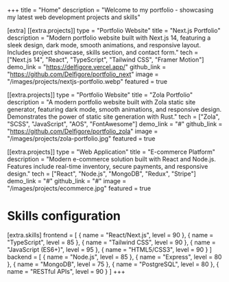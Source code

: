 +++
title = "Home"
description = "Welcome to my portfolio - showcasing my latest web development projects and skills"

[extra]
[[extra.projects]]
type = "Portfolio Website"
title = "Next.js Portfolio"
description = "Modern portfolio website built with Next.js 14, featuring a sleek design, dark mode, smooth animations, and responsive layout. Includes project showcase, skills section, and contact form."
tech = ["Next.js 14", "React", "TypeScript", "Tailwind CSS", "Framer Motion"]
demo_link = "https://delfigore.vercel.app/"
github_link = "https://github.com/Delfigore/portfolio_next"
image = "/images/projects/nextjs-portfolio.webp"
featured = true

[[extra.projects]]
type = "Portfolio Website"
title = "Zola Portfolio"
description = "A modern portfolio website built with Zola static site generator, featuring dark mode, smooth animations, and responsive design. Demonstrates the power of static site generation with Rust."
tech = ["Zola", "SCSS", "JavaScript", "AOS", "FontAwesome"]
demo_link = "#"
github_link = "https://github.com/Delfigore/portfolio_zola"
image = "/images/projects/zola-portfolio.jpg"
featured = true

[[extra.projects]]
type = "Web Application"
title = "E-commerce Platform"
description = "Modern e-commerce solution built with React and Node.js. Features include real-time inventory, secure payments, and responsive design."
tech = ["React", "Node.js", "MongoDB", "Redux", "Stripe"]
demo_link = "#"
github_link = "#"
image = "/images/projects/ecommerce.jpg"
featured = true

# Skills configuration
[extra.skills]
frontend = [
    { name = "React/Next.js", level = 90 },
    { name = "TypeScript", level = 85 },
    { name = "Tailwind CSS", level = 90 },
    { name = "JavaScript (ES6+)", level = 95 },
    { name = "HTML5/CSS3", level = 90 }
]
backend = [
    { name = "Node.js", level = 85 },
    { name = "Express", level = 80 },
    { name = "MongoDB", level = 75 },
    { name = "PostgreSQL", level = 80 },
    { name = "RESTful APIs", level = 90 }
]
+++
